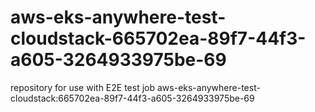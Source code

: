 # aws-eks-anywhere-test-cloudstack-665702ea-89f7-44f3-a605-3264933975be-69
repository for use with E2E test job aws-eks-anywhere-test-cloudstack:665702ea-89f7-44f3-a605-3264933975be-69
